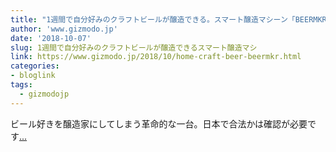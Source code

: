 ```yaml
---
title: "1週間で自分好みのクラフトビールが醸造できる。スマート醸造マシーン「BEERMKR」"
author: 'www.gizmodo.jp'
date: '2018-10-07'
slug: 1週間で自分好みのクラフトビールが醸造できるスマート醸造マシ
link: https://www.gizmodo.jp/2018/10/home-craft-beer-beermkr.html
categories:
- bloglink
tags:
  - gizmodojp
---
```


ビール好きを醸造家にしてしまう革命的な一台。日本で合法かは確認が必要です[... <i class="fas fa-external-link-alt"></i>](https://www.gizmodo.jp/2018/10/home-craft-beer-beermkr.html)

